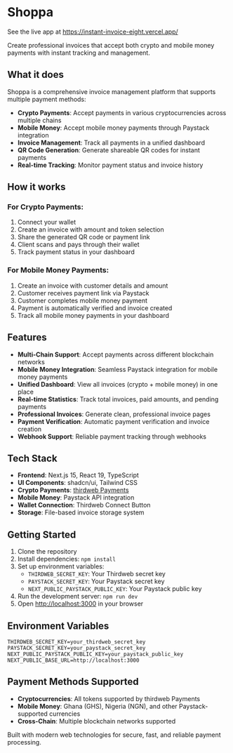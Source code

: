# Shoppa

See the live app at https://instant-invoice-eight.vercel.app/

Create professional invoices that accept both crypto and mobile money payments with instant tracking and management.

## What it does

Shoppa is a comprehensive invoice management platform that supports multiple payment methods:

- **Crypto Payments**: Accept payments in various cryptocurrencies across multiple chains
- **Mobile Money**: Accept mobile money payments through Paystack integration
- **Invoice Management**: Track all payments in a unified dashboard
- **QR Code Generation**: Generate shareable QR codes for instant payments
- **Real-time Tracking**: Monitor payment status and invoice history

## How it works

### For Crypto Payments:
1. Connect your wallet
2. Create an invoice with amount and token selection
3. Share the generated QR code or payment link
4. Client scans and pays through their wallet
5. Track payment status in your dashboard

### For Mobile Money Payments:
1. Create an invoice with customer details and amount
2. Customer receives payment link via Paystack
3. Customer completes mobile money payment
4. Payment is automatically verified and invoice created
5. Track all mobile money payments in your dashboard

## Features

- **Multi-Chain Support**: Accept payments across different blockchain networks
- **Mobile Money Integration**: Seamless Paystack integration for mobile money payments
- **Unified Dashboard**: View all invoices (crypto + mobile money) in one place
- **Real-time Statistics**: Track total invoices, paid amounts, and pending payments
- **Professional Invoices**: Generate clean, professional invoice pages
- **Payment Verification**: Automatic payment verification and invoice creation
- **Webhook Support**: Reliable payment tracking through webhooks

## Tech Stack

- **Frontend**: Next.js 15, React 19, TypeScript
- **UI Components**: shadcn/ui, Tailwind CSS
- **Crypto Payments**: [thirdweb Payments](https://portal.thirdweb.com/payments)
- **Mobile Money**: Paystack API integration
- **Wallet Connection**: Thirdweb Connect Button
- **Storage**: File-based invoice storage system

## Getting Started

1. Clone the repository
2. Install dependencies: `npm install`
3. Set up environment variables:
   - `THIRDWEB_SECRET_KEY`: Your Thirdweb secret key
   - `PAYSTACK_SECRET_KEY`: Your Paystack secret key
   - `NEXT_PUBLIC_PAYSTACK_PUBLIC_KEY`: Your Paystack public key
4. Run the development server: `npm run dev`
5. Open [http://localhost:3000](http://localhost:3000) in your browser

## Environment Variables

```env
THIRDWEB_SECRET_KEY=your_thirdweb_secret_key
PAYSTACK_SECRET_KEY=your_paystack_secret_key
NEXT_PUBLIC_PAYSTACK_PUBLIC_KEY=your_paystack_public_key
NEXT_PUBLIC_BASE_URL=http://localhost:3000
```

## Payment Methods Supported

- **Cryptocurrencies**: All tokens supported by thirdweb Payments
- **Mobile Money**: Ghana (GHS), Nigeria (NGN), and other Paystack-supported currencies
- **Cross-Chain**: Multiple blockchain networks supported

Built with modern web technologies for secure, fast, and reliable payment processing.
